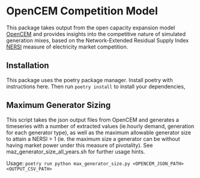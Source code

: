 # OpenCEM Competition Model
This package takes output from the open capacity expansion model [OpenCEM](http://www.opencem.org.au/) and provides insights into the competitive nature of simulated generation mixes, based on the Network-Extended Residual Supply Index [NERSI](https://github.com/luke-marshall/nersi) measure of electricity market competition.

## Installation

This package uses the poetry package manager. Install poetry with instructions here. Then run `poetry install` to install your dependencies, 

## Maximum Generator Sizing
This script takes the json output files from OpenCEM and generates a timeseries with a number of extracted values (ie.hourly demand, generation for each generator type), as well as the maximum allowable generator size to attain a NERSI > 1 (ie. the maximum size a generator can be without having market power under this measure of pivotality). See maz_generator_size_all_years.sh for further usage hints.

Usage: `poetry run python max_generator_size.py <OPENCEM_JSON_PATH> <OUTPUT_CSV_PATH>`

